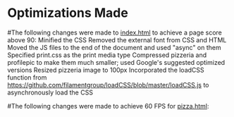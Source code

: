 # Optimizations Made

#The following changes were made to [index.html](http://ashleydonohoe.github.io/) to achieve a page score above 90:
Minified the CSS
Removed the external font from CSS and HTML
Moved the JS files to the end of the document and used "async" on them
Specified print.css as the print media type
Compressed pizzeria and profilepic to make them much smaller; used Google's suggested optimized versions
Resized pizzeria image to 100px
Incorporated the loadCSS function from https://github.com/filamentgroup/loadCSS/blob/master/loadCSS.js to asynchronously load the CSS

#The following changes were made to achieve 60 FPS for [pizza.html](http://ashleydonohoe.github.io/views/pizza.html):